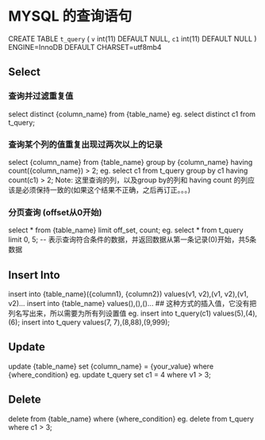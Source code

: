 # MYSQL 的查询语句
CREATE TABLE `t_query` (
`v` int(11) DEFAULT NULL,
`c1` int(11) DEFAULT NULL
) ENGINE=InnoDB DEFAULT CHARSET=utf8mb4

## Select
### 查询并过滤重复值
select distinct {column_name} from {table_name}
eg.
select distinct c1 from t_query;

### 查询某个列的值重复出现过两次以上的记录
select {column_name} from {table_name} group by {column_name} having count({column_name}) > 2;
eg.
select c1 from t_query group by c1 having count(c1) > 2;
Note: 这里查询的列，以及group by的列和 having count 的列应该是必须保持一致的(如果这个结果不正确，之后再订正。。。)

### 分页查询 (offset从0开始)
select * from {table_name} limit off_set, count;
eg.
select * from t_query limit 0, 5; -- 表示查询符合条件的数据，并返回数据从第一条记录(0)开始，共5条数据

## Insert Into
insert into {table_name}({column1}, {column2}) values(v1, v2),(v1, v2),(v1, v2)...
insert into {table_name} values(),(),()... ## 这种方式的插入值，它没有把列名写出来，所以需要为所有列设置值
eg.
insert into t_query(c1) values(5),(4),(6);
insert into t_query values(7, 7),(8,88),(9,999);

## Update
update {table_name} set {column_name} = {your_value} where {where_condition}
eg.
update t_query set c1 = 4 where v1 > 3;

## Delete
delete from {table_name} where {where_condition}
eg.
delete from t_query where c1 > 3;


